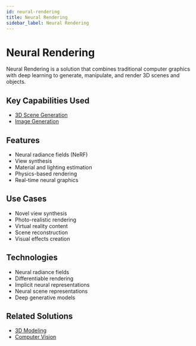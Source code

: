 ```yaml
---
id: neural-rendering
title: Neural Rendering
sidebar_label: Neural Rendering
---
```


# Neural Rendering

Neural Rendering is a solution that combines traditional computer graphics with deep learning to generate, manipulate, and render 3D scenes and objects.

## Key Capabilities Used

- [3D Scene Generation](../capabilities/3d-scene-generation)
- [Image Generation](../capabilities/image-generation)

## Features

- Neural radiance fields (NeRF)
- View synthesis
- Material and lighting estimation
- Physics-based rendering
- Real-time neural graphics

## Use Cases

- Novel view synthesis
- Photo-realistic rendering
- Virtual reality content
- Scene reconstruction
- Visual effects creation

## Technologies

- Neural radiance fields
- Differentiable rendering
- Implicit neural representations
- Neural scene representations
- Deep generative models
<!--

## Tools

- [Nvidia Instant NeRF](../tools/instant-nerf) - Real-time neural rendering framework
- [Google Nerfies](../tools/nerfies) - Dynamic neural rendering
- [NVIDIA Kaolin](../tools/kaolin) - 3D deep learning library
- [Neural Render](../tools/neural-render) - PyTorch-based rendering toolkit
- [Meshroom](../tools/meshroom) - Photogrammetry software -->

## Related Solutions

- [3D Modeling](./3d-modeling)
- [Computer Vision](./computer-vision)
